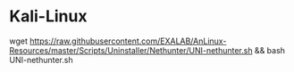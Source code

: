 # Kali-Linux
wget https://raw.githubusercontent.com/EXALAB/AnLinux-Resources/master/Scripts/Uninstaller/Nethunter/UNI-nethunter.sh &amp;&amp; bash UNI-nethunter.sh

